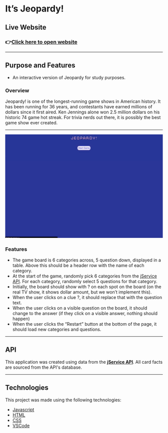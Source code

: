 # It’s Jeopardy!

## **Live Website**

### 👉[Click here to open website](https://cng008.github.io/15_Jeopardy/)

---

## **Purpose and Features**

- An interactive version of Jeopardy for study purposes.

### **Overview**

Jeopardy! is one of the longest-running game shows in American history. It has been running for 36 years, and contestants have earned millions of dollars since it first aired. Ken Jennings alone won 2.5 million dollars on his historic 74 game hot streak. For trivia nerds out there, it is possibly the best game show ever created.

---

[<img src="jeopardy.gif" width="700"/>](jeopardy.gif)

### **Features**

- The game board is 6 categories across, 5 question down, displayed in a table. Above this should be a header row with the name of each category.
- At the start of the game, randomly pick 6 categories from the [jService API](http://jservice.io/). For each category, randomly select 5 questions for that category.
- Initially, the board should show with ? on each spot on the board (on the real TV show, it shows dollar amount, but we won’t implement this).
- When the user clicks on a clue ?, it should replace that with the question text.
- When the user clicks on a visible question on the board, it should change to the answer (if they click on a visible answer, nothing should happen)
- When the user clicks the “Restart” button at the bottom of the page, it should load new categories and questions.

---

## **API**

This application was created using data from the <ins>**[jService API](http://jservice.io/)**</ins>. All card facts are sourced from the API's database.

---

## **Technologies**

This project was made using the following technologies:

- [Javascript](https://www.javascript.com)
- [HTML](https://developer.mozilla.org/en-US/docs/Web/HTML)
- [CSS](https://developer.mozilla.org/en-US/docs/Web/CSS)
- [VSCode](https://code.visualstudio.com/docs)

